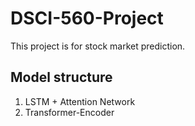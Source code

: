 # DSCI-560-Project
This project is for stock market prediction.

## Model structure
1. LSTM + Attention Network
2. Transformer-Encoder
